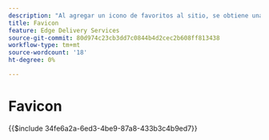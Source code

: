 ```yaml
---
description: "Al agregar un icono de favoritos al sitio, se obtiene una apariencia profesional en los exploradores de visitante’:"
title: Favicon
feature: Edge Delivery Services
source-git-commit: 80d974c23cb3dd7c0844b4d2cec2b608ff813438
workflow-type: tm+mt
source-wordcount: '18'
ht-degree: 0%

---
```


# Favicon

{{$include 34fe6a2a-6ed3-4be9-87a8-433b3c4b9ed7}}